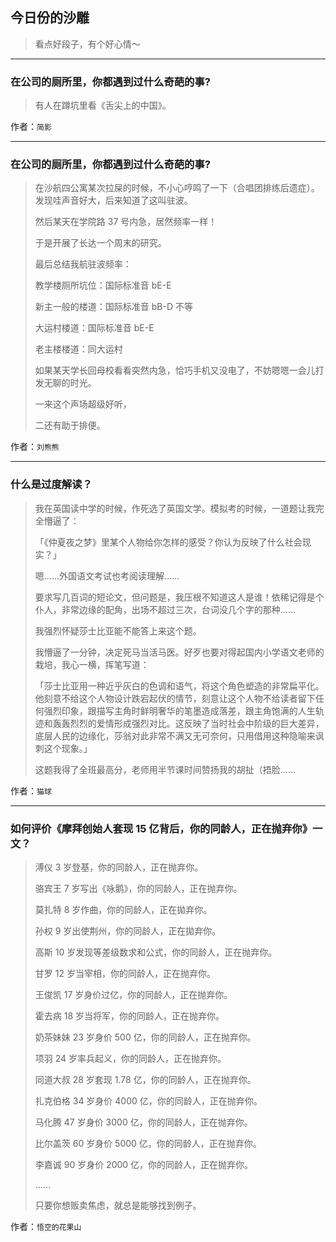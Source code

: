 ## 今日份的沙雕

> 看点好段子，有个好心情～


 
---

### 在公司的厕所里，你都遇到过什么奇葩的事?

> 有人在蹲坑里看《舌尖上的中国》。


作者：`简影`

---

### 在公司的厕所里，你都遇到过什么奇葩的事?

> 在沙航四公寓某次拉屎的时候，不小心哼鸣了一下（合唱团排练后遗症）。发现哇声音好大，后来知道了这叫驻波。
> 
> 然后某天在学院路 37 号内急，居然频率一样！
> 
> 于是开展了长达一个周末的研究。
> 
> 最后总结我航驻波频率：
> 
> 教学楼厕所坑位：国际标准音 bE-E
> 
> 新主一般的楼道：国际标准音 bB-D 不等
> 
> 大运村楼道：国际标准音 bE-E
> 
> 老主楼楼道：同大运村
> 
> 如果某天学长回母校看看突然内急，恰巧手机又没电了，不妨嗯嗯一会儿打发无聊的时光。
> 
> 一来这个声场超级好听，
> 
> 二还有助于排便。


作者：`刘熊熊`

---

### 什么是过度解读？

> 我在英国读中学的时候，作死选了英国文学。模拟考的时候，一道题让我完全懵逼了：
> 
> 「《仲夏夜之梦》里某个人物给你怎样的感受？你认为反映了什么社会现实？」
> 
> 嗯……外国语文考试也考阅读理解……
> 
> 要求写几百词的短论文，但问题是，我压根不知道这人是谁！依稀记得是个仆人，非常边缘的配角，出场不超过三次，台词没几个字的那种……
> 
> 我强烈怀疑莎士比亚能不能答上来这个题。
> 
> 我懵逼了一分钟，决定死马当活马医。好歹也要对得起国内小学语文老师的栽培，我心一横，挥笔写道：
> 
> 「莎士比亚用一种近乎灰白的色调和语气，将这个角色塑造的非常扁平化。他刻意不给这个人物设计跌宕起伏的情节，刻意让这个人物不给读者留下任何强烈印象，跟描写主角时鲜明奢华的笔墨造成落差，跟主角饱满的人生轨迹和轰轰烈烈的爱情形成强烈对比。这反映了当时社会中阶级的巨大差异，底层人民的边缘化，莎翁对此非常不满又无可奈何，只用借用这种隐喻来讽刺这个现象。」
> 
> 这题我得了全班最高分，老师用半节课时间赞扬我的胡扯（捂脸……


作者：`猫球`

---

### 如何评价《摩拜创始人套现 15 亿背后，你的同龄人，正在抛弃你》一文？

> 溥仪 3 岁登基，你的同龄人，正在抛弃你。
> 
> 骆宾王 7 岁写出《咏鹅》，你的同龄人，正在抛弃你。
> 
> 莫扎特 8 岁作曲，你的同龄人，正在拋弃你。
> 
> 孙权 9 岁出使荆州，你的同龄人，正在拋弃你。
> 
> 高斯 10 岁发现等差级数求和公式，你的同龄人，正在抛弃你。
> 
> 甘罗 12 岁当宰相，你的同龄人，正在抛弃你。
> 
> 王俊凯 17 岁身价过亿，你的同龄人，正在抛弃你。
> 
> 霍去病 18 岁当将军，你的同龄人，正在抛弃你。
> 
> 奶茶妹妹 23 岁身价 500 亿，你的同龄人，正在抛弃你。
> 
> 项羽 24 岁率兵起义，你的同龄人，正在抛弃你。
> 
> 同道大叔 28 岁套现 1.78 亿，你的同龄人，正在抛弃你。
> 
> 扎克伯格 34 岁身价 4000 亿，你的同龄人，正在抛弃你。
> 
> 马化腾 47 岁身价 3000 亿，你的同龄人，正在抛弃你。
> 
> 比尔盖茨 60 岁身价 5000 亿，你的同龄人，正在抛弃你。
> 
> 李嘉诚 90 岁身价 2000 亿，你的同龄人，正在抛弃你。
> 
> ......
> 
> 只要你想贩卖焦虑，就总是能够找到例子。


作者：`悟空的花果山`
